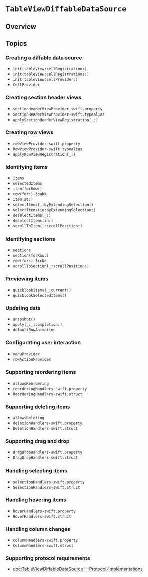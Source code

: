 # ``TableViewDiffableDataSource``

## Overview

## Topics

### Creating a diffable data source

- ``init(tableView:cellRegistration:)``
- ``init(tableView:cellRegistrations:)``
- ``init(tableView:cellProvider:)``
- ``CellProvider``

### Creating section header views

- ``sectionHeaderViewProvider-swift.property``
- ``SectionHeaderViewProvider-swift.typealias``
- ``applySectionHeaderViewRegistration(_:)``

### Creating row views

- ``rowViewProvider-swift.property``
- ``RowViewProvider-swift.typealias``
- ``applyRowViewRegistration(_:)``

### Identifying items

- ``items``
- ``selectedItems``
- ``item(forRow:)``
- ``row(for:)-3ouhk``
- ``item(at:)``
- ``selectItems(_:byExtendingSelection:)``
- ``selectItems(in:byExtendingSelection:)``
- ``deselectItems(_:)``
- ``deselectItems(in:)``
- ``scrollToItem(_:scrollPosition:)``

### Identifying sections

- ``sections``
- ``section(forRow:)``
- ``row(for:)-3rckc``
- ``scrollToSection(_:scrollPosition:)``

### Previewing items

- ``quicklookItems(_:current:)``
- ``quicklookSelectedItems()``

### Updating data

- ``snapshot()``
- ``apply(_:_:completion:)``
- ``defaultRowAnimation``

### Configurating user interaction

- ``menuProvider``
- ``rowActionProvider``

### Supporting reordering items

- ``allowsReordering``
- ``reorderingHandlers-swift.property``
- ``ReorderingHandlers-swift.struct``

### Supporting deleting items

- ``allowsDeleting``
- ``deletionHandlers-swift.property``
- ``DeletionHandlers-swift.struct``

### Supporting drag and drop

- ``dragDropHandlers-swift.property``
- ``DragDropHandlers-swift.struct``

### Handling selecting items

- ``selectionHandlers-swift.property``
- ``SelectionHandlers-swift.struct``

### Handling hovering items

- ``hoverHandlers-swift.property``
- ``HoverHandlers-swift.struct``

### Handling column changes

- ``columnHandlers-swift.property``
- ``ColumnHandlers-swift.struct``

### Supporting protocol requirements

- <doc:TableViewDiffableDataSource---Protocol-Implementations>
